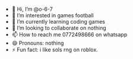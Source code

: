 - 👋 Hi, I’m @o-6-7
- 👀 I’m interested in games football
- 🌱 I’m currently learning coding games
- 💞️ I’m looking to collaborate on nothing
- 📫 How to reach me 0772498666 on whatsapp
- 😄 Pronouns: nothing
- ⚡ Fun fact: i like sols rng on roblox.


